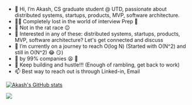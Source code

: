 - 👋 Hi, I’m Akash, CS graduate student @ UTD, passionate about distributed systems, startups, products, MVP, software architecture.
-  🏃‍♂️ Completely lost in the world of interview Prep 🏃
- :rat: Not in the rat race :wink:
- 👀 Interested in any of these: distributed systems, startups, products, MVP, software architecture? Let's get connected and discuss
- 🌱 I’m currently on a journey to reach O(log N) (Started with O(N^2) and still in O(N^2) 😂 😏)
- 👻 by 99% companies 😫 🤞
- 💪 Keep building and hustle!!! (Enough of rambling, get back to work)
- 📫 Best way to reach out is through Linked-in, Email

[![Akash's GitHub stats](https://github-readme-stats.vercel.app/api?username=rbakash)](https://github.com/rbakash?tab=repositories)

![](https://komarev.com/ghpvc/?username=rbakash&color=green)
<!---
rbakash/rbakash is a ✨ special ✨ repository because its `README.md` (this file) appears on your GitHub profile.
You can click the Preview link to take a look at your changes.
--->
